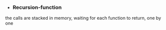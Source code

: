 - ### Recursion-function

the calls are stacked in memory, waiting for
each function to return, one by one
